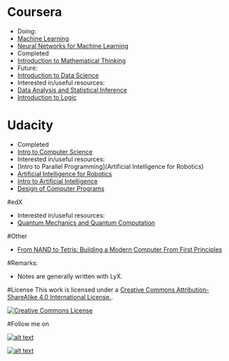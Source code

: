 # Coursera
- Doing:
 - [Machine Learning](https://www.coursera.org/learn/machine-learning)
 - [Neural Networks for Machine Learning](https://www.coursera.org/course/neuralnets)
- Completed
 - [Introduction to Mathematical Thinking]()
- Future:
 - [Introduction to Data Science](https://www.coursera.org/course/datasci)
- Interested in/useful resources:
 - [Data Analysis and Statistical Inference](https://www.coursera.org/course/statistics)
 - [Introduction to Logic](https://www.coursera.org/course/intrologic)


# Udacity
- Completed
 - [Intro to Computer Science](https://www.udacity.com/course/intro-to-computer-science--cs101)
- Interested in/useful resources:
 - [Intro to Parallel Programming](Artificial Intelligence for Robotics)
 - [Artificial Intelligence for Robotics](https://www.udacity.com/course/artificial-intelligence-for-robotics--cs373)
 - [Intro to Artificial Intelligence](https://www.udacity.com/course/intro-to-artificial-intelligence--cs271)
 - [Design of Computer Programs](https://www.udacity.com/course/design-of-computer-programs--cs212)

#edX
- Interested in/useful resources:
 - [Quantum Mechanics and Quantum Computation](https://www.edx.org/course/quantum-mechanics-quantum-computation-uc-berkeleyx-cs-191x)

#Other
- [From NAND to Tetris: Building a Modern Computer From First Principles](http://www.nand2tetris.org/)

#Remarks:
- Notes are generally written with LyX.

#License
This work is licensed under a [Creative Commons Attribution-ShareAlike 4.0 International License.][by-sa].

[![Creative Commons License][by-sa-img]][by-sa]

#Follow me on
<!-- Please don't remove this: Grab your social icons from https://github.com/carlsednaoui/gitsocial -->

<!-- display the social media buttons in your README -->

[![alt text][1.1]][1]
<!--[![alt text][2.1]][2]
[![alt text][3.1]][3]
[![alt text][4.1]][4]
[![alt text][5.1]][5]-->
[![alt text][6.1]][6]


<!-- links to social media icons -->
<!-- no need to change these -->

<!-- icons with padding -->

[1.1]: http://i.imgur.com/tXSoThF.png (twitter icon with padding)
[2.1]: http://i.imgur.com/P3YfQoD.png (facebook icon with padding)
[3.1]: http://i.imgur.com/yCsTjba.png (google plus icon with padding)
[4.1]: http://i.imgur.com/YckIOms.png (tumblr icon with padding)
[5.1]: http://i.imgur.com/1AGmwO3.png (dribbble icon with padding)
[6.1]: http://i.imgur.com/0o48UoR.png (github icon with padding)

<!-- icons without padding -->

[1.2]: http://i.imgur.com/wWzX9uB.png (twitter icon without padding)
[2.2]: http://i.imgur.com/fep1WsG.png (facebook icon without padding)
[3.2]: http://i.imgur.com/VlgBKQ9.png (google plus icon without padding)
[4.2]: http://i.imgur.com/jDRp47c.png (tumblr icon without padding)
[5.2]: http://i.imgur.com/Vvy3Kru.png (dribbble icon without padding)
[6.2]: http://i.imgur.com/9I6NRUm.png (github icon without padding)

<!-- links to your social media accounts -->
<!-- update these accordingly -->

[1]: http://www.twitter.com/andyandy1992
<!--[2]: http://www.facebook.com/sednaoui
[3]: https://plus.google.com/+CarlSednaoui
[4]: http://carlsed.tumblr.com
[5]: http://dribbble.com/carlsednaoui-->
[6]: http://www.github.com/andyandy1992

<!-- Please don't remove this: Grab your social icons from https://github.com/carlsednaoui/gitsocial -->

[by-sa]: http://creativecommons.org/licenses/by-sa/4.0/
[by-sa-img]: http://licensebuttons.net/l/by-sa/4.0/88x31.png
